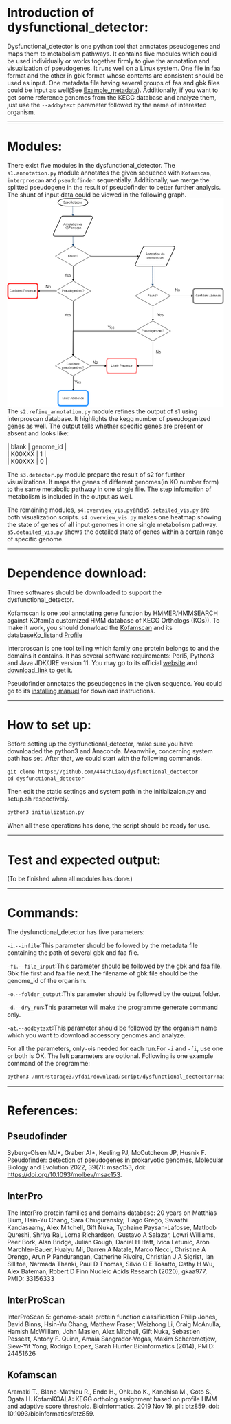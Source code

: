 
# Introduction of dysfunctional_detector:


Dysfunctional_detector is one python tool that annotates pseudogenes and maps them to metabolism pathways. It contains five modules which could be used individually or works together firmly to give the annotation and visualization of pseudogenes. It runs well on a Linux system. One file in faa format and the other in gbk format whose contents are consistent should be used as input. One metadata file having several groups of faa and gbk files could be input as well(See [Example_metadata](https://github.com/444thLiao/dysfunctional_dectector/blob/main/Example/L1_example.tsv "Example_metadata")). Additionally, if you want to get some reference genomes from the KEGG database and analyze them, just use the `--addbytext` parameter followed by the name of interested organism.
***

# Modules:

There exist five modules in the dysfunctional_detector. 
The `s1.annotation.py` module annotates the given sequence with `Kofamscan`, `interproscan` and `pseudofinder` sequentially.  Additionally, we merge the splitted pseudogene in the result of pseudofinder to  better further analysis. The shunt of input data could be viewed in the following graph.
![Shunt_of_s1](https://github.com/444thLiao/dysfunctional_dectector/blob/main/anno.drawio.png "shunt")
The `s2.refine_annotation.py` module refines the output of s1 using interproscan database. It highlights the kegg number of pseudogenized  genes as well. The output tells whether specific genes are present or absent and looks like:

| blank | genome_id |  
| K00XXX | 1 |  
| K00XXX | 0 | 
 

The `s3.detector.py` module prepare the result of s2 for further visualizations. It maps the genes of different genomes(in KO number form) to the same metabolic pathway in one single file. The step infomation of metabolism is included in the output as well. 

The remaining modules, `s4.overview_vis.py`and`s5.detailed_vis.py` are both visualization scripts. `s4.overview_vis.py` makes one heatmap showing the state of genes of all input genomes in one single metabolism pathway. `s5.detailed_vis.py` shows the detailed state of genes within a certain range of specific genome.
***

# Dependence download:

Three softwares should be downloaded to support the dysfunctional_detector.

Kofamscan is one tool annotating gene function by HMMER/HMMSEARCH against KOfam(a customized HMM database of KEGG Orthologs (KOs)). To make it work, you should donwload the [Kofamscan](https://www.genome.jp/ftp/tools/kofam_scan/kofam_scan-1.3.0.tar.gz "Kofamscan")
and its database[Ko_list](https://www.genome.jp/ftp/db/kofam/ko_list.gz "Ko_list")and
[Profile](https://www.genome.jp/ftp/db/kofam/profiles.tar.gz "Profile")

Interproscan is one tool telling which family one protein belongs to and the domains it contains. It has several software requirements: Perl5, Python3 and Java JDK/JRE version 11. You may go to its official [website](https://interproscan-docs.readthedocs.io/en/latest/InstallationRequirements.html "ipr_website") and [download_link](https://ftp.ebi.ac.uk/pub/software/unix/iprscan/5/5.68-100.0/interproscan-5.68-100.0-64-bit.tar.gz "ipr_download") to get it.

Pseudofinder annotates the pseudogenes in the given sequence. You could go to its [installing manuel](https://github.com/filip-husnik/pseudofinder/wiki/2.-Installing-Pseudofinder "Pseudofinder_install") for download instructions.
***

# How to set up:

Before setting up the dysfunctional_detector, make sure you have downloaded the python3 and Anaconda. Meanwhile, concerning system path has set. After that, we could start with the following commands.
```shell  
git clone https://github.com/444thLiao/dysfunctional_dectector
cd dysfunctional_detector
```
Then edit the static settings and system path in the initializaion.py and setup.sh respectively.
```python
python3 initialization.py
```
When all these operations has done, the script should be ready for use.
***

# Test and expected output:

(To be finished when all modules has done.)
***

# Commands:
 

The dysfunctional_detector has five parameters:

`-i`.`--infile`:This parameter should be followed by the metadata file containing the path of several gbk and faa file.

`-fi`.`--file_input`:This parameter should be followed by the gbk and faa file. Gbk file first and faa file next.The filename of gbk file should be the genome_id of the organism.

`-o`.`--folder_output`:This parameter should be followed by the output folder.

`-d`.`--dry_run`:This parameter will make the programme generate command only.

`-at`.`--addbytsxt`:This parameter should be followed by the organism name which you want to download accessory genomes and analyze.

For all the parameters, only`-o`is needed for each run.For `-i` and `-fi`, use one or both is OK. The left parameters are optional.
Following is one example command of the programme:
```python
python3 /mnt/storage3/yfdai/download/script/dysfunctional_dectector/main.py -i /mnt/storage3/yfdai/download/script/dysfunctional_dectector/Example/L1_example.tsv -fi /home-user/thliao/script/dysfunctional_dectector/Example/L1.faa /mnt/storage3/yfdai/download/script/dysfunctional_dectector/L1.gbk -o /mnt/storage3/yfdai/download/script/new_output -add ruegeria
```

***
# References:

## Pseudofinder
Syberg-Olsen MJ*, Graber AI*, Keeling PJ, McCutcheon JP, Husnik F. Pseudofinder: detection of pseudogenes in prokaryotic genomes, Molecular Biology and Evolution 2022, 39(7): msac153, doi: https://doi.org/10.1093/molbev/msac153.
## InterPro
The InterPro protein families and domains database: 20 years on Matthias Blum, Hsin-Yu Chang, Sara Chuguransky, Tiago Grego, Swaathi Kandasaamy, Alex Mitchell, Gift Nuka, Typhaine Paysan-Lafosse, Matloob Qureshi, Shriya Raj, Lorna Richardson, Gustavo A Salazar, Lowri Williams, Peer Bork, Alan Bridge, Julian Gough, Daniel H Haft, Ivica Letunic, Aron Marchler-Bauer, Huaiyu Mi, Darren A Natale, Marco Necci, Christine A Orengo, Arun P Pandurangan, Catherine Rivoire, Christian J A Sigrist, Ian Sillitoe, Narmada Thanki, Paul D Thomas, Silvio C E Tosatto, Cathy H Wu, Alex Bateman, Robert D Finn Nucleic Acids Research (2020), gkaa977, PMID: 33156333
## InterProScan
InterProScan 5: genome-scale protein function classification Philip Jones, David Binns, Hsin-Yu Chang, Matthew Fraser, Weizhong Li, Craig McAnulla, Hamish McWilliam, John Maslen, Alex Mitchell, Gift Nuka, Sebastien Pesseat, Antony F. Quinn, Amaia Sangrador-Vegas, Maxim Scheremetjew, Siew-Yit Yong, Rodrigo Lopez, Sarah Hunter Bioinformatics (2014), PMID: 24451626
## Kofamscan
Aramaki T., Blanc-Mathieu R., Endo H., Ohkubo K., Kanehisa M., Goto S., Ogata H.
KofamKOALA: KEGG ortholog assignment based on profile HMM and adaptive score threshold.
Bioinformatics. 2019 Nov 19. pii: btz859. doi: 10.1093/bioinformatics/btz859.

